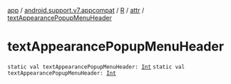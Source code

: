 [app](../../../index.md) / [android.support.v7.appcompat](../../index.md) / [R](../index.md) / [attr](index.md) / [textAppearancePopupMenuHeader](.)

# textAppearancePopupMenuHeader

`static val textAppearancePopupMenuHeader: `[`Int`](https://kotlinlang.org/api/latest/jvm/stdlib/kotlin/-int/index.html)
`static val textAppearancePopupMenuHeader: `[`Int`](https://kotlinlang.org/api/latest/jvm/stdlib/kotlin/-int/index.html)